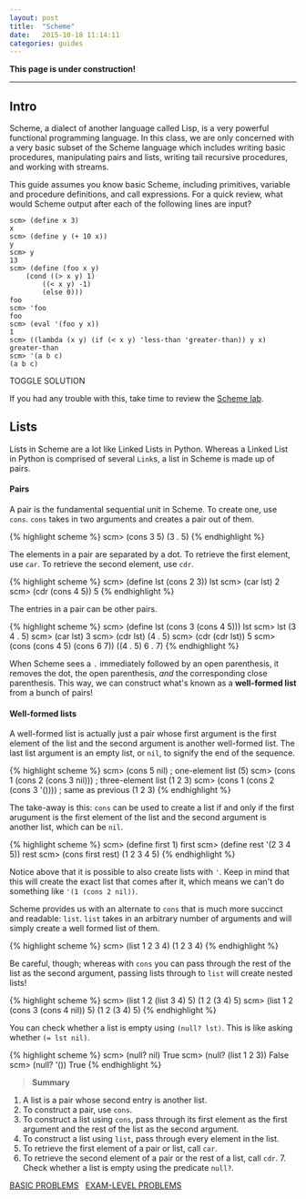 ```yaml
---
layout: post
title:  "Scheme"
date:   2015-10-18 11:14:11
categories: guides
---
```


**This page is under construction!**

----

## Intro  
Scheme, a dialect of another language called Lisp, is a very powerful functional programming language. In this class, we are only concerned with a very basic subset of the Scheme language which includes writing basic procedures, manipulating pairs and lists, writing tail recursive procedures, and working with streams. 

This guide assumes you know basic Scheme, including primitives, variable and procedure definitions, and call expressions. For a quick review, what would Scheme output after each of the following lines are input? 

<pre><code>scm> (define x 3)  
<span class="solution">x</span>
scm> (define y (+ 10 x))  
<span class="solution">y</span>
scm> y
<span class="solution">13</span>
scm> (define (foo x y)  
    (cond ((> x y) 1)
        ((< x y) -1)
        (else 0)))
<span class="solution">foo</span>
scm> 'foo
<span class="solution">foo</span>
scm> (eval '(foo y x))
<span class="solution">1</span>
scm> ((lambda (x y) (if (< x y) 'less-than 'greater-than)) y x)
<span class="solution">greater-than</span>
scm> '(a b c)
<span class="solution">(a b c)</span></code></pre>

<a class="btn btn-default solution-toggle">TOGGLE SOLUTION</a>

If you had any trouble with this, take time to review the [Scheme lab](http://cs61a.org/lab/lab11/).

## Lists
Lists in Scheme are a lot like Linked Lists in Python. Whereas a Linked List in Python is comprised of several `Link`s, a list in Scheme is made up of pairs.

#### Pairs
A pair is the fundamental sequential unit in Scheme. To create one, use `cons`. `cons` takes in two arguments and creates a pair out of them.

{% highlight scheme %}
scm> (cons 3 5)
(3 . 5)
{% endhighlight %}

The elements in a pair are separated by a dot. To retrieve the first element, use `car`. To retrieve the second element, use `cdr`.

{% highlight scheme %}
scm> (define lst (cons 2 3))
lst
scm> (car lst)
2
scm> (cdr (cons 4 5))
5
{% endhighlight %}

The entries in a pair can be other pairs. 

{% highlight scheme %}
scm> (define lst (cons 3 (cons 4 5)))
lst
scm> lst
(3 4 . 5)
scm> (car lst)
3
scm> (cdr lst)
(4 . 5)
scm> (cdr (cdr lst))
5
scm> (cons (cons 4 5) (cons 6 7))
((4 . 5) 6 . 7)
{% endhighlight %}

When Scheme sees a `.` immediately followed by an open parenthesis, it removes the dot, the open parenthesis, *and* the corresponding close parenthesis. This way, we can construct what's known as a **well-formed list** from a bunch of pairs!  

#### Well-formed lists
A well-formed list is actually just a pair whose first argument is the first element of the list and the second argument is another well-formed list. The last list argument is an empty list, or `nil`, to signify the end of the sequence.

{% highlight scheme %}
scm> (cons 5 nil) ; one-element list
(5)
scm> (cons 1 (cons 2 (cons 3 nil))) ; three-element list
(1 2 3)
scm> (cons 1 (cons 2 (cons 3 '()))) ; same as previous
(1 2 3)
{% endhighlight %}

The take-away is this: `cons` can be used to create a list if and only if the first arugument is the first element of the list and the second argument is another list, which can be `nil`.

{% highlight scheme %}
scm> (define first 1)
first
scm> (define rest '(2 3 4 5)) 
rest
scm> (cons first rest)
(1 2 3 4 5)
{% endhighlight %}

Notice above that it is possible to also create lists with `'`. Keep in mind that this will create the exact list that comes after it, which means we can't do something like `'(1 (cons 2 nil))`.   

Scheme provides us with an alternate to `cons` that is much more succinct and readable: `list`. `list` takes in an arbitrary number of arguments and will simply create a well formed list of them.

{% highlight scheme %}
scm> (list 1 2 3 4)
(1 2 3 4)
{% endhighlight %}

Be careful, though; whereas with `cons` you can pass through the rest of the list as the second argument, passing lists through to `list` will create nested lists!

{% highlight scheme %}
scm> (list 1 2 (list 3 4) 5)
(1 2 (3 4) 5)
scm> (list 1 2 (cons 3 (cons 4 nil)) 5)
(1 2 (3 4) 5)
{% endhighlight %}

You can check whether a list is empty using `(null? lst)`. This is like asking whether `(= lst nil)`.

{% highlight scheme %}
scm> (null? nil)
True
scm> (null? (list 1 2 3))
False
scm> (null? '())
True
{% endhighlight %}

>**Summary**  
1. A list is a pair whose second entry is another list.  
2. To construct a pair, use `cons`.  
3. To construct a list using `cons`, pass through its first element as the first argument and the rest of the list as the second argument.
4. To construct a list using `list`, pass through every element in the list.  
5. To retrieve the first element of a pair or list, call `car`.   
6. To retrieve the second element of a pair or the rest of a list, call `cdr`.  7. Check whether a list is empty using the predicate `null?`.

<a class="btn btn-default" href="/cs61a-resources/practice-problems/scheme.html#lists">BASIC PROBLEMS</a>&nbsp;&nbsp;
<a class="btn btn-default" href="/cs61a-resources/practice-problems/final.html#scheme-lists">EXAM-LEVEL PROBLEMS</a>